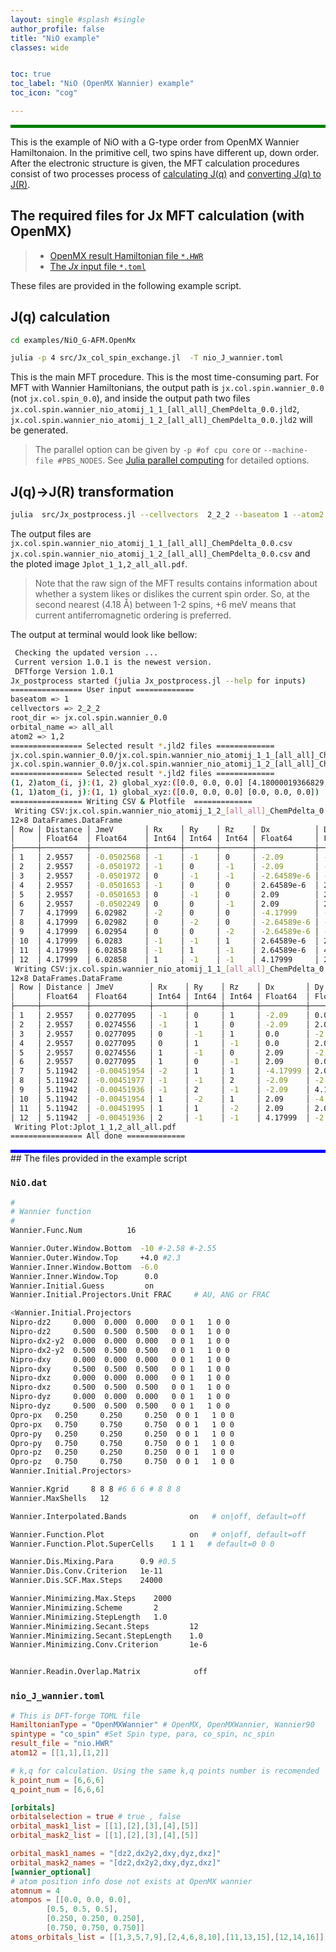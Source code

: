 ```yaml
---
layout: single #splash #single
author_profile: false
title: "NiO example"
classes: wide


toc: true
toc_label: "NiO (OpenMX Wannier) example"
toc_icon: "cog"

---
```


<style>
.color-box-green{
    background-color: green;
    height: 5px
}
</style>

<html>
<div class="color-box-green"></div>
</html>


This is the example of NiO with a G-type order from OpenMX Wannier Hamiltonaion.
In the primitive cell, two spins have different up, down order.
After the electronic structure is given,
the MFT calculation procedures consist of two processes process of [calculating J(q)](#jq-calculation) and [converting J(q) to J(R)](#jq-jr-transformation).

## The required files for Jx MFT calculation (with OpenMX)

> - [OpenMX result Hamiltonian file `*.HWR`](#niodat)
> - [The *Jx* input file `*.toml`](#nio_j_openmxtoml)

These files are provided in the following example script.




## J(q) calculation

```bash
cd examples/NiO_G-AFM.OpenMx
```

```bash
julia -p 4 src/Jx_col_spin_exchange.jl  -T nio_J_wannier.toml
```

This is the main MFT procedure. 
This is the most time-consuming part.
For MFT with Wannier Hamiltonians, the output path is `jx.col.spin.wannier_0.0` (not `jx.col.spin_0.0`),
 and inside the output path two files `jx.col.spin.wannier_nio_atomij_1_1_[all_all]_ChemPdelta_0.0.jld2`, `jx.col.spin.wannier_nio_atomij_1_2_[all_all]_ChemPdelta_0.0.jld2` will be generated.


> The parallel option can be given by `-p #of cpu core` or `--machine-file #PBS_NODES`. See [Julia parallel computing](https://docs.julialang.org/en/v1/manual/parallel-computing/#Starting-and-managing-worker-processes-1) for detailed options.

## J(q)->J(R) transformation
```bash
julia  src/Jx_postprocess.jl --cellvectors  2_2_2 --baseatom 1 --atom2 1,2 --orbital_name all_all  jx.col.spin.wannier_0.0
```


The output files are `jx.col.spin.wannier_nio_atomij_1_1_[all_all]_ChemPdelta_0.0.csv`
`jx.col.spin.wannier_nio_atomij_1_2_[all_all]_ChemPdelta_0.0.csv` and the ploted image `Jplot_1_1,2_all_all.pdf`.
> Note that the raw sign of the MFT results contains information about whether a system likes or dislikes the current spin order. So, at the second nearest (4.18 Å) between 1-2 spins, +6 meV means that current antiferromagnetic ordering is preferred.


The output at terminal would look like bellow:

```sh
 Checking the updated version ...
 Current version 1.0.1 is the newest version.
 DFTforge Version 1.0.1
Jx_postprocess started (julia Jx_postprocess.jl --help for inputs)
================ User input =============
baseatom => 1
cellvectors => 2_2_2
root_dir => jx.col.spin.wannier_0.0
orbital_name => all_all
atom2 => 1,2
================ Selected result *.jld2 files =============
jx.col.spin.wannier_0.0/jx.col.spin.wannier_nio_atomij_1_1_[all_all]_ChemPdelta_0.0.jld2
jx.col.spin.wannier_0.0/jx.col.spin.wannier_nio_atomij_1_2_[all_all]_ChemPdelta_0.0.jld2
================ Selected result *.jld2 files =============
(1, 2)atom_(i, j):(1, 2) global_xyz:([0.0, 0.0, 0.0] [4.18000019366829, 4.18000019366829, 4.18000019366829])
(1, 1)atom_(i, j):(1, 1) global_xyz:([0.0, 0.0, 0.0] [0.0, 0.0, 0.0])
================ Writing CSV & Plotfile  =============
 Writing CSV:jx.col.spin.wannier_nio_atomij_1_2_[all_all]_ChemPdelta_0.0.csv
12×8 DataFrames.DataFrame
│ Row │ Distance │ JmeV       │ Rx    │ Ry    │ Rz    │ Dx          │ Dy          │ Dz          │
│     │ Float64  │ Float64    │ Int64 │ Int64 │ Int64 │ Float64     │ Float64     │ Float64     │
├─────┼──────────┼────────────┼───────┼───────┼───────┼─────────────┼─────────────┼─────────────┤
│ 1   │ 2.9557   │ -0.0502568 │ -1    │ -1    │ 0     │ -2.09       │ -2.09       │ -2.64589e-6 │
│ 2   │ 2.9557   │ -0.0501972 │ -1    │ 0     │ -1    │ -2.09       │ -2.64589e-6 │ -2.09       │
│ 3   │ 2.9557   │ -0.0501972 │ 0     │ -1    │ -1    │ -2.64589e-6 │ -2.09       │ -2.09       │
│ 4   │ 2.9557   │ -0.0501653 │ -1    │ 0     │ 0     │ 2.64589e-6  │ 2.09        │ 2.09        │
│ 5   │ 2.9557   │ -0.0501653 │ 0     │ -1    │ 0     │ 2.09        │ 2.64589e-6  │ 2.09        │
│ 6   │ 2.9557   │ -0.0502249 │ 0     │ 0     │ -1    │ 2.09        │ 2.09        │ 2.64589e-6  │
│ 7   │ 4.17999  │ 6.02982    │ -2    │ 0     │ 0     │ -4.17999    │ -2.64589e-6 │ -2.64589e-6 │
│ 8   │ 4.17999  │ 6.02982    │ 0     │ -2    │ 0     │ -2.64589e-6 │ -4.17999    │ -2.64589e-6 │
│ 9   │ 4.17999  │ 6.02954    │ 0     │ 0     │ -2    │ -2.64589e-6 │ -2.64589e-6 │ -4.17999    │
│ 10  │ 4.17999  │ 6.0283     │ -1    │ -1    │ 1     │ 2.64589e-6  │ 2.64589e-6  │ 4.17999     │
│ 11  │ 4.17999  │ 6.02858    │ -1    │ 1     │ -1    │ 2.64589e-6  │ 4.17999     │ 2.64589e-6  │
│ 12  │ 4.17999  │ 6.02858    │ 1     │ -1    │ -1    │ 4.17999     │ 2.64589e-6  │ 2.64589e-6  │
 Writing CSV:jx.col.spin.wannier_nio_atomij_1_1_[all_all]_ChemPdelta_0.0.csv
12×8 DataFrames.DataFrame
│ Row │ Distance │ JmeV        │ Rx    │ Ry    │ Rz    │ Dx       │ Dy       │ Dz       │
│     │ Float64  │ Float64     │ Int64 │ Int64 │ Int64 │ Float64  │ Float64  │ Float64  │
├─────┼──────────┼─────────────┼───────┼───────┼───────┼──────────┼──────────┼──────────┤
│ 1   │ 2.9557   │ 0.0277095   │ -1    │ 0     │ 1     │ -2.09    │ 0.0      │ 2.09     │
│ 2   │ 2.9557   │ 0.0274556   │ -1    │ 1     │ 0     │ -2.09    │ 2.09     │ 0.0      │
│ 3   │ 2.9557   │ 0.0277095   │ 0     │ -1    │ 1     │ 0.0      │ -2.09    │ 2.09     │
│ 4   │ 2.9557   │ 0.0277095   │ 0     │ 1     │ -1    │ 0.0      │ 2.09     │ -2.09    │
│ 5   │ 2.9557   │ 0.0274556   │ 1     │ -1    │ 0     │ 2.09     │ -2.09    │ 0.0      │
│ 6   │ 2.9557   │ 0.0277095   │ 1     │ 0     │ -1    │ 2.09     │ 0.0      │ -2.09    │
│ 7   │ 5.11942  │ -0.00451954 │ -2    │ 1     │ 1     │ -4.17999 │ 2.09     │ 2.09     │
│ 8   │ 5.11942  │ -0.00451977 │ -1    │ -1    │ 2     │ -2.09    │ -2.09    │ 4.17999  │
│ 9   │ 5.11942  │ -0.00451936 │ -1    │ 2     │ -1    │ -2.09    │ 4.17999  │ -2.09    │
│ 10  │ 5.11942  │ -0.00451954 │ 1     │ -2    │ 1     │ 2.09     │ -4.17999 │ 2.09     │
│ 11  │ 5.11942  │ -0.00451995 │ 1     │ 1     │ -2    │ 2.09     │ 2.09     │ -4.17999 │
│ 12  │ 5.11942  │ -0.00451936 │ 2     │ -1    │ -1    │ 4.17999  │ -2.09    │ -2.09    │
 Writing Plot:Jplot_1_1,2_all_all.pdf
================ All done =============
```




<style>
.color-box-blue{
    background-color: blue;
    height: 5px
}
</style>

<html>
<div class="color-box-blue"></div>
</html>
## The files provided in the example script

###  `NiO.dat`



```bash
#
# Wannier function
#
Wannier.Func.Num          16

Wannier.Outer.Window.Bottom  -10 #-2.58 #-2.55
Wannier.Outer.Window.Top     +4.0 #2.3
Wannier.Inner.Window.Bottom  -6.0
Wannier.Inner.Window.Top      0.0
Wannier.Initial.Guess         on
Wannier.Initial.Projectors.Unit FRAC     # AU, ANG or FRAC

<Wannier.Initial.Projectors
Nipro-dz2     0.000  0.000  0.000   0 0 1   1 0 0
Nipro-dz2     0.500  0.500  0.500   0 0 1   1 0 0
Nipro-dx2-y2  0.000  0.000  0.000   0 0 1   1 0 0
Nipro-dx2-y2  0.500  0.500  0.500   0 0 1   1 0 0
Nipro-dxy     0.000  0.000  0.000   0 0 1   1 0 0
Nipro-dxy     0.500  0.500  0.500   0 0 1   1 0 0
Nipro-dxz     0.000  0.000  0.000   0 0 1   1 0 0
Nipro-dxz     0.500  0.500  0.500   0 0 1   1 0 0
Nipro-dyz     0.000  0.000  0.000   0 0 1   1 0 0
Nipro-dyz     0.500  0.500  0.500   0 0 1   1 0 0
Opro-px   0.250     0.250     0.250  0 0 1   1 0 0
Opro-px   0.750     0.750     0.750  0 0 1   1 0 0
Opro-py   0.250     0.250     0.250  0 0 1   1 0 0
Opro-py   0.750     0.750     0.750  0 0 1   1 0 0
Opro-pz   0.250     0.250     0.250  0 0 1   1 0 0
Opro-pz   0.750     0.750     0.750  0 0 1   1 0 0
Wannier.Initial.Projectors>

Wannier.Kgrid     8 8 8 #6 6 6 # 8 8 8
Wannier.MaxShells   12

Wannier.Interpolated.Bands              on   # on|off, default=off

Wannier.Function.Plot                   on   # on|off, default=off
Wannier.Function.Plot.SuperCells    1 1 1   # default=0 0 0

Wannier.Dis.Mixing.Para      0.9 #0.5
Wannier.Dis.Conv.Criterion   1e-11
Wannier.Dis.SCF.Max.Steps    24000

Wannier.Minimizing.Max.Steps    2000
Wannier.Minimizing.Scheme       2
Wannier.Minimizing.StepLength   1.0
Wannier.Minimizing.Secant.Steps         12
Wannier.Minimizing.Secant.StepLength    1.0
Wannier.Minimizing.Conv.Criterion       1e-6


Wannier.Readin.Overlap.Matrix            off
```

###  `nio_J_wannier.toml`

```toml
# This is DFT-forge TOML file
HamiltonianType = "OpenMXWannier" # OpenMX, OpenMXWannier, Wannier90
spintype = "co_spin" #Set Spin type, para, co_spin, nc_spin
result_file = "nio.HWR"
atom12 = [[1,1],[1,2]]

# k,q for calculation. Using the same k,q points number is recomended
k_point_num = [6,6,6]
q_point_num = [6,6,6]

[orbitals]
orbitalselection = true # true , false
orbital_mask1_list = [[1],[2],[3],[4],[5]]
orbital_mask2_list = [[1],[2],[3],[4],[5]]

orbital_mask1_names = "[dz2,dx2y2,dxy,dyz,dxz]"
orbital_mask2_names = "[dz2,dx2y2,dxy,dyz,dxz]"
[wannier_optional]
# atom position info dose not exists at OpenMX wannier
atomnum = 4
atompos = [[0.0, 0.0, 0.0],
        [0.5, 0.5, 0.5],
        [0.250, 0.250, 0.250],
        [0.750, 0.750, 0.750]]
atoms_orbitals_list = [[1,3,5,7,9],[2,4,6,8,10],[11,13,15],[12,14,16]]
```